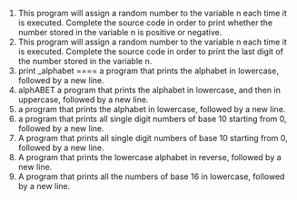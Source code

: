 1. This program will assign a random number to the variable n each time it is executed. Complete the source code in order to print whether the number stored in the variable n is positive or negative.
2. This program will assign a random number to the variable n each time it is executed. Complete the source code in order to print the last digit of the number stored in the variable n.
3. print _alphabet ==== a program that prints the alphabet in lowercase, followed by a new line.
3. alphABET a program that prints the alphabet in lowercase, and then in uppercase, followed by a new line.
4. a program that prints the alphabet in lowercase, followed by a new line.
5.  a program that prints all single digit numbers of base 10 starting from 0, followed by a new line.
6. A  program that prints all single digit numbers of base 10 starting from 0, followed by a new line.
7. A program that prints the lowercase alphabet in reverse, followed by a new line.
8. A program that prints all the numbers of base 16 in lowercase, followed by a new line.
